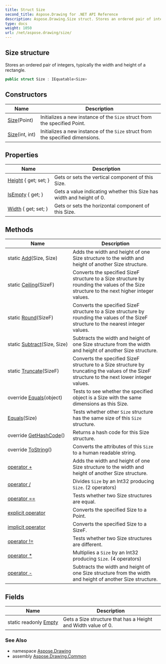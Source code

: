 ```yaml
---
title: Struct Size
second_title: Aspose.Drawing for .NET API Reference
description: Aspose.Drawing.Size struct. Stores an ordered pair of integers typically the width and height of a rectangle
type: docs
weight: 1050
url: /net/aspose.drawing/size/
---
```

## Size structure

Stores an ordered pair of integers, typically the width and height of a rectangle.

```csharp
public struct Size : IEquatable<Size>
```

## Constructors

| Name | Description |
| --- | --- |
| [Size](size/#constructor)(Point) | Initializes a new instance of the `Size` struct from the specified Point. |
| [Size](size/#constructor_1)(int, int) | Initializes a new instance of the `Size` struct from the specified dimensions. |

## Properties

| Name | Description |
| --- | --- |
| [Height](../../aspose.drawing/size/height/) { get; set; } | Gets or sets the vertical component of this Size. |
| [IsEmpty](../../aspose.drawing/size/isempty/) { get; } | Gets a value indicating whether this Size has width and height of 0. |
| [Width](../../aspose.drawing/size/width/) { get; set; } | Gets or sets the horizontal component of this Size. |

## Methods

| Name | Description |
| --- | --- |
| static [Add](../../aspose.drawing/size/add/)(Size, Size) | Adds the width and height of one Size structure to the width and height of another Size structure. |
| static [Ceiling](../../aspose.drawing/size/ceiling/)(SizeF) | Converts the specified SizeF structure to a Size structure by rounding the values of the Size structure to the next higher integer values. |
| static [Round](../../aspose.drawing/size/round/)(SizeF) | Converts the specified SizeF structure to a Size structure by rounding the values of the SizeF structure to the nearest integer values. |
| static [Subtract](../../aspose.drawing/size/subtract/)(Size, Size) | Subtracts the width and height of one Size structure from the width and height of another Size structure. |
| static [Truncate](../../aspose.drawing/size/truncate/)(SizeF) | Converts the specified SizeF structure to a Size structure by truncating the values of the SizeF structure to the next lower integer values. |
| override [Equals](../../aspose.drawing/size/equals/#equals_1)(object) | Tests to see whether the specified object is a Size with the same dimensions as this Size. |
| [Equals](../../aspose.drawing/size/equals/#equals)(Size) | Tests whether other `Size` structure has the same size of this `Size` structure. |
| override [GetHashCode](../../aspose.drawing/size/gethashcode/)() | Returns a hash code for this Size structure. |
| override [ToString](../../aspose.drawing/size/tostring/)() | Converts the attributes of this `Size` to a human readable string. |
| [operator +](../../aspose.drawing/size/op_addition/) | Adds the width and height of one Size structure to the width and height of another Size structure. |
| [operator /](../../aspose.drawing/size/op_division/#op_division) | Divides `Size` by an Int32 producing `Size`. (2 operators) |
| [operator ==](../../aspose.drawing/size/op_equality/) | Tests whether two Size structures are equal. |
| [explicit operator](../../aspose.drawing/size/op_explicit/) | Converts the specified Size to a Point. |
| [implicit operator](../../aspose.drawing/size/op_implicit/) | Converts the specified Size to a SizeF. |
| [operator !=](../../aspose.drawing/size/op_inequality/) | Tests whether two Size structures are different. |
| [operator *](../../aspose.drawing/size/op_multiply/#op_multiply_1) | Multiplies a `Size` by an Int32 producing `Size`. (4 operators) |
| [operator -](../../aspose.drawing/size/op_subtraction/) | Subtracts the width and height of one Size structure from the width and height of another Size structure. |

## Fields

| Name | Description |
| --- | --- |
| static readonly [Empty](../../aspose.drawing/size/empty/) | Gets a Size structure that has a Height and Width value of 0. |

### See Also

* namespace [Aspose.Drawing](../../aspose.drawing/)
* assembly [Aspose.Drawing.Common](../../)


